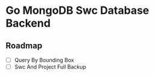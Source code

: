 # Go MongoDB Swc Database Backend
## Roadmap
- [ ] Query By Bounding Box
- [ ] Swc And Project Full Backup

